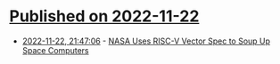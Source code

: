 # [Published on 2022-11-22](index.md)

* [2022-11-22, 21:47:06](https://news.ycombinator.com/item?id=33711987) - [NASA Uses RISC-V Vector Spec to Soup Up Space Computers](https://www.eetimes.com/nasa-uses-risc-v-vector-spec-to-soup-up-space-computers/)
